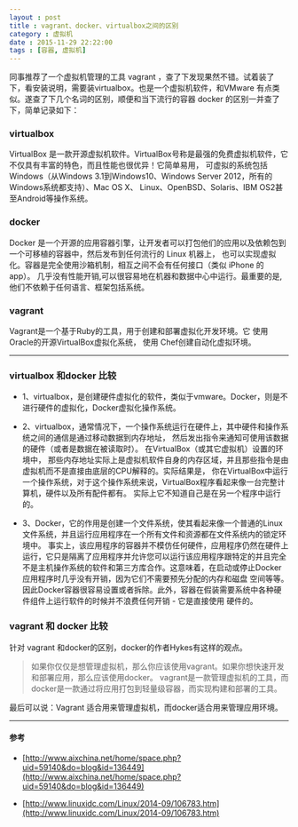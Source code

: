 ```yaml
---
layout : post
title : vagrant、docker、virtualbox之间的区别
category : 虚拟机
date : 2015-11-29 22:22:00
tags : [容器, 虚拟机]
---
```




同事推荐了一个虚拟机管理的工具 vagrant ，查了下发现果然不错。试着装了下，看安装说明，需要装virtualbox。也是一个虚拟机软件，和VMware
有点类似。遂查了下几个名词的区别，顺便和当下流行的容器 docker 的区别一并查了下，简单记录如下：

### virtualbox 

VirtualBox 是一款开源虚拟机软件。VirtualBox号称是最强的免费虚拟机软件，它不仅具有丰富的特色，而且性能也很优异！它简单易用，
可虚拟的系统包括Windows（从Windows 3.1到Windows10、Windows Server 2012，所有的Windows系统都支持）、Mac OS X、
Linux、OpenBSD、Solaris、IBM OS2甚至Android等操作系统。



### docker

Docker 是一个开源的应用容器引擎，让开发者可以打包他们的应用以及依赖包到一个可移植的容器中，然后发布到任何流行的 Linux 机器上，
也可以实现虚拟化。容器是完全使用沙箱机制，相互之间不会有任何接口（类似 iPhone 的 app）。
几乎没有性能开销,可以很容易地在机器和数据中心中运行。最重要的是,他们不依赖于任何语言、框架包括系统。


### vagrant 

Vagrant是一个基于Ruby的工具，用于创建和部署虚拟化开发环境。它 使用Oracle的开源VirtualBox虚拟化系统，
使用 Chef创建自动化虚拟环境。

---

### virtualbox 和docker 比较 

- 1、virtualbox，是创建硬件虚拟化的软件，类似于vmware。Docker，则是不进行硬件的虚拟化，Docker虚拟化操作系统。

- 2、virtualbox，通常情况下，一个操作系统运行在硬件上，其中硬件和操作系统之间的通信是通过移动数据到内存地址，
    然后发出指令来通知可使用该数据的硬件（或者是数据在被读取时）。 在VirtualBox（或其它虚拟机）设置的环境中，
    那些内存地址实际上是虚拟机软件自身的内存区域，并且那些指令是由虚拟机而不是直接由底层的CPU解释的。实际结果是，
    你在VirtualBox中运行一个操作系统，对于这个操作系统来说，VirtualBox程序看起来像一台完整计算机，硬件以及所有配件都有。
    实际上它不知道自己是在另一个程序中运行的。

- 3、Docker，它的作用是创建一个文件系统，使其看起来像一个普通的Linux文件系统，并且运行应用程序在一个所有文件和资源都在文件系统内的锁定环境中。
  事实上，该应用程序的容器并不模仿任何硬件，应用程序仍然在硬件上运行，它只是隔离了应用程序并允许您可以运行该应用程序跟特定的并且完全
  不是主机操作系统的软件和第三方库合作。这意味着，在启动或停止Docker应用程序时几乎没有开销，因为它们不需要预先分配的内存和磁盘
  空间等等。因此Docker容器很容易设置或者拆除。此外，容器在假装需要系统中各种硬件组件上运行软件的时候并不浪费任何开销 - 它是直接使用
  硬件的。
  
### vagrant 和 docker 比较

针对 vagrant 和docker的区别，docker的作者Hykes有这样的观点。

>如果你仅仅是想管理虚拟机，那么你应该使用vagrant。如果你想快速开发和部署应用，那么应该使用docker。
vagrant是一款管理虚拟机的工具，而docker是一款通过将应用打包到轻量级容器，而实现构建和部署的工具。

最后可以说：Vagrant 适合用来管理虚拟机，而docker适合用来管理应用环境。

--- 

#### 参考

* [http://www.aixchina.net/home/space.php?uid=59140&do=blog&id=136449](http://www.aixchina.net/home/space.php?uid=59140&do=blog&id=136449)

* [http://www.linuxidc.com/Linux/2014-09/106783.htm](http://www.linuxidc.com/Linux/2014-09/106783.htm)
